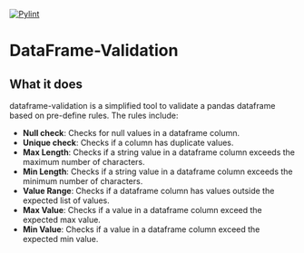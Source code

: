 <!-- [START BADGES] -->
[![Pylint](https://github.com/fedecarles/dataframe-validation/actions/workflows/pylint.yml/badge.svg?branch=main)](https://github.com/fedecarles/dataframe-validation/actions/workflows/pylint.yml)
<!-- [END BADGES] -->

# DataFrame-Validation

## What it does
dataframe-validation is a simplified tool to validate a pandas dataframe 
based on pre-define rules. The rules include:

* **Null check**: Checks for null values in a dataframe column.
* **Unique check**: Checks if a column has duplicate values.
* **Max Length**: Checks if a string value in a dataframe column exceeds the maximum number of characters.
* **Min Length**: Checks if a string value in a dataframe column exceeds the minimum number of characters.
* **Value Range**: Checks if a dataframe column has values outside the expected list of values.
* **Max Value**: Checks if a value in a dataframe column exceed the expected max value.
* **Min Value**: Checks if a value in a dataframe column exceed the expected min value.


